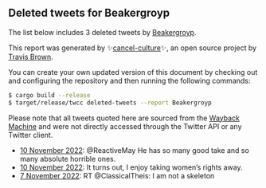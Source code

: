 ## Deleted tweets for Beakergroyp

The list below includes 3 deleted tweets by
[Beakergroyp](https://twitter.com/Beakergroyp).



This report was generated by ✨[cancel-culture](https://github.com/travisbrown/cancel-culture)✨,
an open source project by [Travis Brown](https://twitter.com/travisbrown).

You can create your own updated version of this document by checking out and configuring the
repository and then running the following commands:

```bash
$ cargo build --release
$ target/release/twcc deleted-tweets --report Beakergroyp
```

Please note that all tweets quoted here are sourced from the
[Wayback Machine](https://web.archive.org) and were not directly accessed through the Twitter API or
any Twitter client.

* [10 November 2022](https://web.archive.org/web/20221110051402/https://twitter.com/Beakergroyp/status/1590573475584167937): @ReactiveMay He has so many good take and so many absolute horrible ones. <!--1590573475584167937-->
* [10 November 2022](https://web.archive.org/web/20221110031253/https://twitter.com/Beakergroyp/status/1590542987167412224): It turns out, I enjoy taking women’s rights away. <!--1590542987167412224-->
* [ 7 November 2022](https://web.archive.org/web/20221107234731/https://twitter.com/Beakergroyp/status/1589766529242976257): RT @ClassicalTheis: I am not a skeleton <!--1589766529242976257-->
